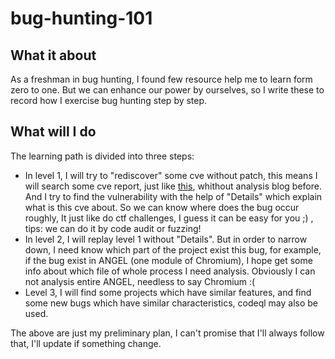 # bug-hunting-101

## What it about
As a freshman in bug hunting, I found few resource help me to learn form zero to one. But we can enhance our power by ourselves, so I write these to record how I exercise bug hunting step by step.


## What will I do
The learning path is divided into three steps:
- In level 1, I will try to "rediscover" some cve without patch, this means I will search some cve report, just like [this](https://talosintelligence.com/vulnerability_reports/TALOS-2020-1127), whithout analysis blog before. And I try to find the vulnerability with the help of "Details" which explain what is this cve about. So we can know where does the bug occur roughly, It just like do ctf challenges, I guess it can be easy for you ;) , tips: we can do it by code audit or fuzzing!
- In level 2, I will replay level 1 without "Details". But in order to narrow down, I need know which part of the project exist this bug, for example, if the bug exist in ANGEL (one module of Chromium), I hope get some info about which file of whole process I need analysis. Obviously I can not analysis entire ANGEL, needless to say Chromium :(
- Level 3, I will find some projects which have similar features, and find some new bugs which have similar characteristics, codeql may also be used.



The above are just my preliminary plan, I can't promise that I'll always follow that, I'll update if something change.





